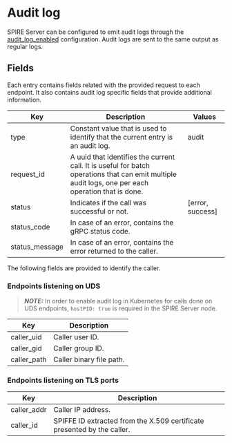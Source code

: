 # Audit log

SPIRE Server can be configured to emit audit logs through the [audit_log_enabled](spire_server.md#server-configuration-file) configuration. Audit logs are sent to the same output as regular logs.

## Fields

Each entry contains fields related with the provided request to each endpoint. It also contains audit log specific fields that provide additional information.

| Key            | Description                                                                                                                                        | Values           |
|----------------|----------------------------------------------------------------------------------------------------------------------------------------------------|------------------|
| type           | Constant value that is used to identify that the current entry is an audit log.                                                                    | audit            |
| request_id     | A uuid that identifies the current call. It is useful for batch operations that can emit multiple audit logs, one per each operation that is done. |                  |
| status         | Indicates if the call was successful or not.                                                                                                       | [error, success] | 
| status_code    | In case of an error, contains the gRPC status code.                                                                                                |                  |
| status_message | In case of an error, contains the error returned to the caller.                                                                                    |                  |

The following fields are provided to identify the caller.

### Endpoints listening on UDS
> **_NOTE:_**  In order to enable audit log in Kubernetes for calls done on UDS endpoints, `hostPID: true` is required in the SPIRE Server node.

| Key         | Description              |
|-------------|--------------------------|
| caller_uid  | Caller user ID.          |
| caller_gid  | Caller group ID.         |
| caller_path | Caller binary file path. |

### Endpoints listening on TLS ports
| Key         | Description                                                                   |
|-------------|-------------------------------------------------------------------------------|
| caller_addr | Caller IP address.                                                            |
| caller_id   | SPIFFE ID extracted from the X.509 certificate presented by the caller.       |
